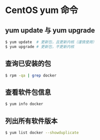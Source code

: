 # CentOS yum 命令

## yum update 与 yum upgrade
```bash
$ yum update  # 更新包，且更新内核（谨慎使用）
$ yum upgrade # 更新包，不更新内核
```

## 查询已安装的包
```bash
$ rpm -qa | grep docker
```

## 查看软件包信息
```bash
$ yum info docker
```

## 列出所有软件版本
```bash
$ yum list docker --showduplicate
```
